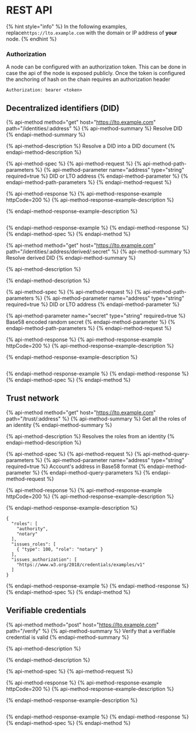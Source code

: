 # REST API

{% hint style="info" %}
In the following examples, replace`https://lto.example.com` with the domain or IP address of **your** node. 
{% endhint %}

### Authorization

A node can be configured with an authorization token. This can be done in case the api of the node is exposed publicly. Once the token is configured the anchoring of hash on the chain requires an authorization header

```text
Authorization: bearer <token>
```

## Decentralized identifiers \(DID\)

{% api-method method="get" host="https://lto.example.com" path="/identities/:address" %}
{% api-method-summary %}
Resolve DID
{% endapi-method-summary %}

{% api-method-description %}
Resolve a DID into a DID document
{% endapi-method-description %}

{% api-method-spec %}
{% api-method-request %}
{% api-method-path-parameters %}
{% api-method-parameter name="address" type="string" required=true %}
DID or LTO address
{% endapi-method-parameter %}
{% endapi-method-path-parameters %}
{% endapi-method-request %}

{% api-method-response %}
{% api-method-response-example httpCode=200 %}
{% api-method-response-example-description %}

{% endapi-method-response-example-description %}

```

```
{% endapi-method-response-example %}
{% endapi-method-response %}
{% endapi-method-spec %}
{% endapi-method %}

{% api-method method="get" host="https://lto.example.com" path="/identities/:address/derived/:secret" %}
{% api-method-summary %}
Resolve derived DID
{% endapi-method-summary %}

{% api-method-description %}

{% endapi-method-description %}

{% api-method-spec %}
{% api-method-request %}
{% api-method-path-parameters %}
{% api-method-parameter name="address" type="string" required=true %}
DID or LTO address
{% endapi-method-parameter %}

{% api-method-parameter name="secret" type="string" required=true %}
Base58 encoded random secret
{% endapi-method-parameter %}
{% endapi-method-path-parameters %}
{% endapi-method-request %}

{% api-method-response %}
{% api-method-response-example httpCode=200 %}
{% api-method-response-example-description %}

{% endapi-method-response-example-description %}

```

```
{% endapi-method-response-example %}
{% endapi-method-response %}
{% endapi-method-spec %}
{% endapi-method %}

## Trust network

{% api-method method="get" host="https://lto.example.com" path="/trust/:address" %}
{% api-method-summary %}
Get all the roles of an identity
{% endapi-method-summary %}

{% api-method-description %}
Resolves the roles from an identity
{% endapi-method-description %}

{% api-method-spec %}
{% api-method-request %}
{% api-method-query-parameters %}
{% api-method-parameter name="address" type="string" required=true %}
Account's address in Base58 format
{% endapi-method-parameter %}
{% endapi-method-query-parameters %}
{% endapi-method-request %}

{% api-method-response %}
{% api-method-response-example httpCode=200 %}
{% api-method-response-example-description %}

{% endapi-method-response-example-description %}

```
{
  "roles": [
    "authority",
    "notary"
  ],
  "issues_roles": [
    { "type": 100, "role": "notary" }
  ],
  "issues_authorization": [
    "https://www.w3.org/2018/credentials/examples/v1"
  ]
}
```
{% endapi-method-response-example %}
{% endapi-method-response %}
{% endapi-method-spec %}
{% endapi-method %}

## Verifiable credentials

{% api-method method="post" host="https://lto.example.com" path="/verify" %}
{% api-method-summary %}
Verify that a verifiable credential is valid
{% endapi-method-summary %}

{% api-method-description %}

{% endapi-method-description %}

{% api-method-spec %}
{% api-method-request %}

{% api-method-response %}
{% api-method-response-example httpCode=200 %}
{% api-method-response-example-description %}

{% endapi-method-response-example-description %}

```

```
{% endapi-method-response-example %}
{% endapi-method-response %}
{% endapi-method-spec %}
{% endapi-method %}

